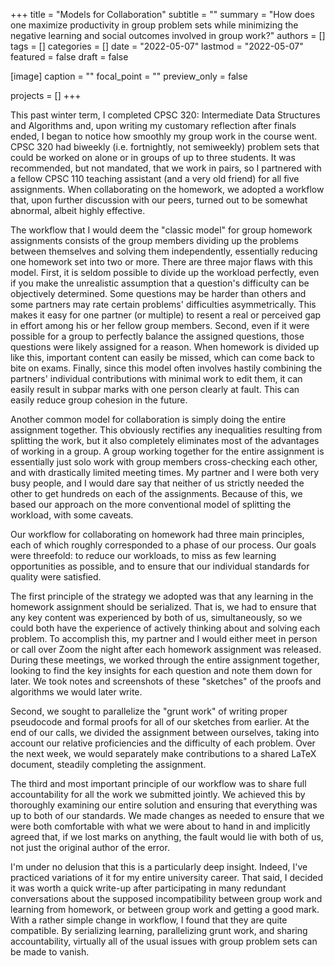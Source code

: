 +++
title = "Models for Collaboration"
subtitle = ""
summary = "How does one maximize productivity in group problem sets while minimizing the negative learning and social outcomes involved in group work?"
authors = []
tags = []
categories = []
date = "2022-05-07"
lastmod = "2022-05-07"
featured = false
draft = false

[image]
caption = ""
focal_point = ""
preview_only = false

projects = []
+++

This past winter term, I completed CPSC 320: Intermediate Data Structures and Algorithms and, upon writing my customary reflection after finals ended, I began to notice how smoothly my group work in the course went. CPSC 320 had biweekly (i.e. fortnightly, not semiweekly) problem sets that could be worked on alone or in groups of up to three students. It was recommended, but not mandated, that we work in pairs, so I partnered with a fellow CPSC 110 teaching assistant (and a very old friend) for all five assignments. When collaborating on the homework, we adopted a workflow that, upon further discussion with our peers, turned out to be somewhat abnormal, albeit highly effective.

The workflow that I would deem the "classic model" for group homework assignments consists of the group members dividing up the problems between themselves and solving them independently, essentially reducing one homework set into two or more. There are three major flaws with this model. First, it is seldom possible to divide up the workload perfectly, even if you make the unrealistic assumption that a question's difficulty can be objectively determined. Some questions may be harder than others and some partners may rate certain problems' difficulties asymmetrically. This makes it easy for one partner (or multiple) to resent a real or perceived gap in effort among his or her fellow group members. Second, even if it were possible for a group to perfectly balance the assigned questions, those questions were likely assigned for a reason. When homework is divided up like this, important content can easily be missed, which can come back to bite on exams. Finally, since this model often involves hastily combining the partners' individual contributions with minimal work to edit them, it can easily result in subpar marks with one person clearly at fault. This can easily reduce group cohesion in the future.

Another common model for collaboration is simply doing the entire assignment together. This obviously rectifies any inequalities resulting from splitting the work, but it also completely eliminates most of the advantages of working in a group. A group working together for the entire assignment is essentially just solo work with group members cross-checking each other, and with drastically limited meeting times. My partner and I were both very busy people, and I would dare say that neither of us strictly needed the other to get hundreds on each of the assignments. Because of this, we based our approach on the more conventional model of splitting the workload, with some caveats.

Our workflow for collaborating on homework had three main principles, each of which roughly corresponded to a phase of our process. Our goals were threefold: to reduce our workloads, to miss as few learning opportunities as possible, and to ensure that our individual standards for quality were satisfied.

The first principle of the strategy we adopted was that any learning in the homework assignment should be serialized. That is, we had to ensure that any key content was experienced by both of us, simultaneously, so we could both have the experience of actively thinking about and solving each problem. To accomplish this, my partner and I would either meet in person or call over Zoom the night after each homework assignment was released. During these meetings, we worked through the entire assignment together, looking to find the key insights for each question and note them down for later. We took notes and screenshots of these "sketches" of the proofs and algorithms we would later write.

Second, we sought to parallelize the "grunt work" of writing proper pseudocode and formal proofs for all of our sketches from earlier. At the end of our calls, we divided the assignment between ourselves, taking into account our relative proficiencies and the difficulty of each problem. Over the next week, we would separately make contributions to a shared LaTeX document, steadily completing the assignment.

The third and most important principle of our workflow was to share full accountability for all the work we submitted jointly. We achieved this by thoroughly examining our entire solution and ensuring that everything was up to both of our standards. We made changes as needed to ensure that we were both comfortable with what we were about to hand in and implicitly agreed that, if we lost marks on anything, the fault would lie with both of us, not just the original author of the error.

I'm under no delusion that this is a particularly deep insight. Indeed, I've practiced variations of it for my entire university career. That said, I decided it was worth a quick write-up after participating in many redundant conversations about the supposed incompatibility between group work and learning from homework, or between group work and getting a good mark. With a rather simple change in workflow, I found that they are quite compatible. By serializing learning, parallelizing grunt work, and sharing accountability, virtually all of the usual issues with group problem sets can be made to vanish.
